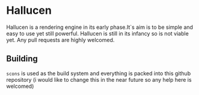# Hallucen

Hallucen is a rendering engine in its early phase.It`s aim is to be simple and easy to use yet still powerful. Hallucen is still in its infancy so is not viable yet. Any pull requests are highly welcomed.


## Building

`scons` is used as the build system and everything is packed into this github repository (i would like to change this in the near future so any help here is welcomed)

